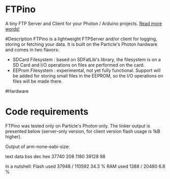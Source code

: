 # FTPino
A tiny FTP Server and Client for your Photon / Arduino projects.
[Read more words!](Doc/FTPino_FTPServer.jpg)

#Description
FTPino is a lightweight FTPServer and/or client for logging, storing or fetching your data.
It is built on the Particle's Photon hardware and comes in two flavors:

- SDCard Filesystem : based on SDFatLib's library, the filesystem is on a SD Card and I/O operations on files are performed on the card. 
- EEProm Filesystem : experimental, not yet fully functional. Support will be added for storing small files in the EEPROM, so the I/O operations on files will be made there.

#Hardware

# Code requirements
FTPino was tested only on Particle's Photon only. The linker output is presented below (server-only version, for client version flash usage is 1kB higher).

Output of arm-none-eabi-size:

text	data	bss		dec		hex
37740	208		1180	39128	98

In a nutshell:
Flash used	37948 / 110592	34.3 %
RAM used	1388 / 20480	6.8 %